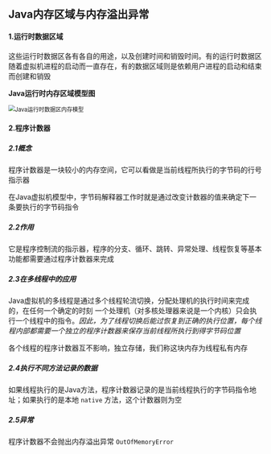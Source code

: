 ## Java内存区域与内存溢出异常

#### 1.运行时数据区域

这些运行时数据区各有各自的用途，以及创建时间和销毁时间。有的运行时数据区随着虚拟机进程的启动而一直存在，有的数据区域则是依赖用户进程的启动和结束而创建和销毁

**Java运行时内存区域模型图**

<img src="https://i.loli.net/2020/09/30/L2n415UPcak7EMB.png" alt="Java运行时数据区内存模型" style="zoom:80%;" />

#### 2.程序计数器

##### 2.1概念

程序计数器是一块较小的内存空间，它可以看做是当前线程所执行的字节码的行号指示器

在Java虚拟机模型中，字节码解释器工作时就是通过改变计数器的值来确定下一条要执行的字节码指令

##### 2.2作用

它是程序控制流的指示器，程序的分支、循环、跳转、异常处理、线程恢复等基本功能都需要通过程序计数器来完成

##### 2.3在多线程中的应用

Java虚拟机的多线程是通过多个线程轮流切换，分配处理机的执行时间来完成的，在任何一个确定的时刻 一个处理机（对多核处理器来说是一个内核）只会执行一个线程中的指令。*因此，为了线程切换后能过恢复到正确的执行位置，每个线程内部都需要一个独立的程序计数器来保存当前线程所执行到得字节码位置*

各个线程的程序计数器互不影响，独立存储，我们称这块内存为线程私有内存

##### 2.4执行不同方法记录的数据

如果线程执行的是Java方法，程序计数器记录的是当前线程执行的字节码指令地址；如果执行的是本地 `native` 方法，这个计数器则为空

##### 2.5异常

程序计数器不会抛出内存溢出异常 `OutOfMemoryError`

